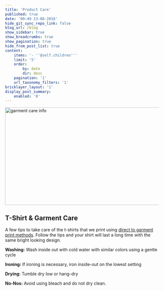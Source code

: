 ```yaml
---
title: 'Product Care'
published: true
date: '09:49 13-08-2018'
hide_git_sync_repo_link: false
blog_url: /blog
show_sidebar: true
show_breadcrumbs: true
show_pagination: true
hide_from_post_list: true
content:
    items: '- ''@self.children'''
    limit: '5'
    order:
        by: date
        dir: desc
    pagination: '1'
    url_taxonomy_filters: '1'
bricklayer_layout: '1'
display_post_summary:
    enabled: '0'
---
```


<img class="alignnone size-full wp-image-2169578" src="https://printaura.com/wp-content/uploads/2013/02/garment-care-banner.jpg" alt="garment care info" width="934" height="319" />
<h2>T-Shirt &amp; Garment Care</h2>
A few tips to take care of the t-shirts that we print using <a href="https://printaura.com/dtg-printing/">direct to garment print methods</a>. Follow the tips and your shirt will last a long time with the same bright looking design.

<strong>Washing:</strong> Wash inside out with cold water with similar colors using a gentle cycle

<strong>Ironing:</strong> If ironing is necessary, iron inside-out on the lowest setting

<strong>Drying:</strong> Tumble dry low or hang-dry

<strong>No-Nos:</strong> Avoid using bleach and do not dry clean.

&nbsp;